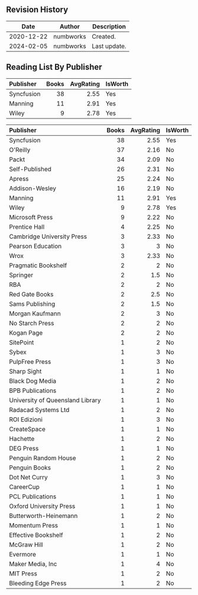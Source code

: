 ## Revision History

|Date|Author|Description|
|---|---|---|
|2020-12-22|numbworks|Created.|
|2024-02-05|numbworks|Last update.|

## Reading List By Publisher

| Publisher   |   Books |   AvgRating | IsWorth   |
|:------------|--------:|------------:|:----------|
| Syncfusion  |      38 |        2.55 | Yes       |
| Manning     |      11 |        2.91 | Yes       |
| Wiley       |       9 |        2.78 | Yes       |

| Publisher                        |   Books |   AvgRating | IsWorth   |
|:---------------------------------|--------:|------------:|:----------|
| Syncfusion                       |      38 |        2.55 | Yes       |
| O'Reilly                         |      37 |        2.16 | No        |
| Packt                            |      34 |        2.09 | No        |
| Self-Published                   |      26 |        2.31 | No        |
| Apress                           |      25 |        2.24 | No        |
| Addison-Wesley                   |      16 |        2.19 | No        |
| Manning                          |      11 |        2.91 | Yes       |
| Wiley                            |       9 |        2.78 | Yes       |
| Microsoft Press                  |       9 |        2.22 | No        |
| Prentice Hall                    |       4 |        2.25 | No        |
| Cambridge University Press       |       3 |        2.33 | No        |
| Pearson Education                |       3 |        3    | No        |
| Wrox                             |       3 |        2.33 | No        |
| Pragmatic Bookshelf              |       2 |        2    | No        |
| Springer                         |       2 |        1.5  | No        |
| RBA                              |       2 |        2    | No        |
| Red Gate Books                   |       2 |        2.5  | No        |
| Sams Publishing                  |       2 |        1.5  | No        |
| Morgan Kaufmann                  |       2 |        3    | No        |
| No Starch Press                  |       2 |        2    | No        |
| Kogan Page                       |       2 |        2    | No        |
| SitePoint                        |       1 |        2    | No        |
| Sybex                            |       1 |        3    | No        |
| PulpFree Press                   |       1 |        3    | No        |
| Sharp Sight                      |       1 |        1    | No        |
| Black Dog Media                  |       1 |        2    | No        |
| BPB Publications                 |       1 |        2    | No        |
| University of Queensland Library |       1 |        1    | No        |
| Radacad Systems Ltd              |       1 |        2    | No        |
| ROI Edizioni                     |       1 |        3    | No        |
| CreateSpace                      |       1 |        1    | No        |
| Hachette                         |       1 |        2    | No        |
| DEG Press                        |       1 |        1    | No        |
| Penguin Random House             |       1 |        2    | No        |
| Penguin Books                    |       1 |        2    | No        |
| Dot Net Curry                    |       1 |        3    | No        |
| CareerCup                        |       1 |        1    | No        |
| PCL Publications                 |       1 |        1    | No        |
| Oxford University Press          |       1 |        1    | No        |
| Butterworth-Heinemann            |       1 |        2    | No        |
| Momentum Press                   |       1 |        1    | No        |
| Effective Bookshelf              |       1 |        2    | No        |
| McGraw Hill                      |       1 |        2    | No        |
| Evermore                         |       1 |        1    | No        |
| Maker Media, Inc                 |       1 |        4    | No        |
| MIT Press                        |       1 |        2    | No        |
| Bleeding Edge Press              |       1 |        2    | No        |
